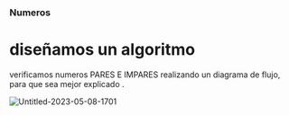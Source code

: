 ### Numeros

# diseñamos un algoritmo

verificamos numeros PARES E IMPARES realizando un diagrama de flujo, para que sea mejor explicado .


![Untitled-2023-05-08-1701](https://github.com/maribel848/agamos-pizza/assets/132409580/982ad31f-8157-41db-9fbc-be66272e4980)
